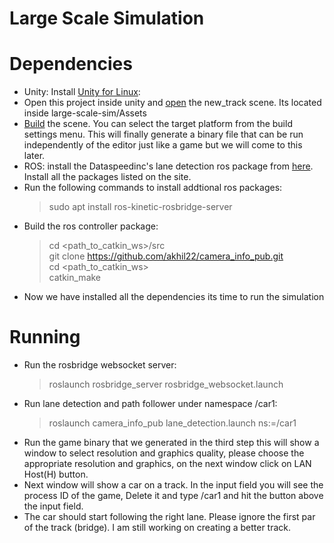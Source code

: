 # Large Scale Simulation




# Dependencies

- Unity: Install [Unity for Linux](https://forum.unity.com/threads/unity-on-linux-release-notes-and-known-issues.350256/): 
- Open this project inside unity and [open](https://docs.unity3d.com/Manual/CreatingScenes.html) the new_track scene. Its located inside large-scale-sim/Assets
-  [Build](https://docs.unity3d.com/Manual/BuildSettings.html) the scene. You can select the target platform from the build settings menu. This will finally generate a binary file that can be run independently of the editor just like a game but we will come to this later. 
- ROS: install the Dataspeedinc's lane detection ros package from [here](https://bitbucket.org/DataspeedInc/dbw_mkz_simulation). Install all the packages listed on the site.
- Run the following commands to install addtional ros packages:
  > sudo apt install ros-kinetic-rosbridge-server
 - Build the ros controller package:
   > cd <path_to_catkin_ws>/src  
   > git clone https://github.com/akhil22/camera_info_pub.git  
   > cd <path_to_catkin_ws>  
   > catkin_make   
 - Now we have installed all the dependencies its time to run the simulation 

# Running
- Run the rosbridge websocket server:
  > roslaunch rosbridge_server rosbridge_websocket.launch
 - Run lane detection and path follower under namespace /car1:
   > roslaunch camera_info_pub lane_detection.launch ns:=/car1
- Run the game binary that we generated in the third step this will show a window to select resolution and graphics quality, please choose the appropriate resolution and graphics, on the next window click on LAN Host(H) button.
- Next window will show a car on a track. In the input field you will see the process ID of the game, Delete it and type /car1 and hit the button above the input field.
- The car should start following the right lane. Please ignore the first par of the track (bridge). I am still working on creating a better track.  


